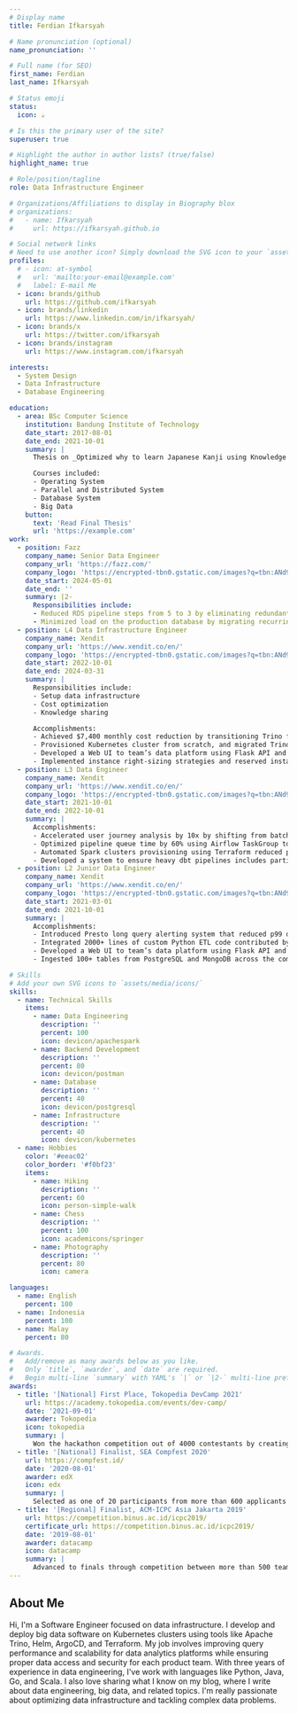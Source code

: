 ```yaml
---
# Display name
title: Ferdian Ifkarsyah

# Name pronunciation (optional)
name_pronunciation: ''

# Full name (for SEO)
first_name: Ferdian
last_name: Ifkarsyah

# Status emoji
status:
  icon: ☕️

# Is this the primary user of the site?
superuser: true

# Highlight the author in author lists? (true/false)
highlight_name: true

# Role/position/tagline
role: Data Infrastructure Engineer

# Organizations/Affiliations to display in Biography blox
# organizations:
#   - name: Ifkarsyah
#     url: https://ifkarsyah.github.io

# Social network links
# Need to use another icon? Simply download the SVG icon to your `assets/media/icons/` folder.
profiles:
  # - icon: at-symbol
  #   url: 'mailto:your-email@example.com'
  #   label: E-mail Me
  - icon: brands/github
    url: https://github.com/ifkarsyah
  - icon: brands/linkedin
    url: https://www.linkedin.com/in/ifkarsyah/
  - icon: brands/x
    url: https://twitter.com/ifkarsyah
  - icon: brands/instagram
    url: https://www.instagram.com/ifkarsyah

interests:
  - System Design
  - Data Infrastructure
  - Database Engineering

education:
  - area: BSc Computer Science
    institution: Bandung Institute of Technology
    date_start: 2017-08-01
    date_end: 2021-10-01
    summary: |
      Thesis on _Optimized why to learn Japanese Kanji using Knowledge Graph_. Supervised by [Prof Joe Smith](https://example.com). 

      Courses included:
      - Operating System
      - Parallel and Distributed System
      - Database System
      - Big Data
    button:
      text: 'Read Final Thesis'
      url: 'https://example.com'
work:
  - position: Fazz
    company_name: Senior Data Engineer
    company_url: 'https://fazz.com/'
    company_logo: 'https://encrypted-tbn0.gstatic.com/images?q=tbn:ANd9GcTckxZrcZeAqB1rHHE60WdukB5KAg0q_1hk0w&s'
    date_start: 2024-05-01
    date_end: ''
    summary: |2-
      Responsibilities include:
      - Reduced RDS pipeline steps from 5 to 3 by eliminating redundant copy steps and developed a Terraform module for automating GCP Storage Transfer creation.
      - Minimized load on the production database by migrating recurring ad-hoc analytics queries to BigQuery
  - position: L4 Data Infrastructure Engineer
    company_name: Xendit
    company_url: 'https://www.xendit.co/en/'
    company_logo: 'https://encrypted-tbn0.gstatic.com/images?q=tbn:ANd9GcTp1PjQagXJnoUqy0ZdzThs5XETP_ncL918pQ&s'
    date_start: 2022-10-01
    date_end: 2024-03-31
    summary: |
      Responsibilities include:
      - Setup data infrastructure
      - Cost optimization
      - Knowledge sharing

      Accomplishments: 
      - Achieved $7,400 monthly cost reduction by transitioning Trino from multizone to active-standby architecture.
      - Provisioned Kubernetes cluster from scratch, and migrated Trino from EMR, resulting in 80% cost reduction
      - Developed a Web UI to team’s data platform using Flask API and Retool, reducing manual ticket by 90%.
      - Implemented instance right-sizing strategies and reserved instances, resulting in a $2,300 monthly cost reduction
  - position: L3 Data Engineer
    company_name: Xendit
    company_url: 'https://www.xendit.co/en/'
    company_logo: 'https://encrypted-tbn0.gstatic.com/images?q=tbn:ANd9GcTp1PjQagXJnoUqy0ZdzThs5XETP_ncL918pQ&s'
    date_start: 2021-10-01
    date_end: 2022-10-01
    summary: |
      Accomplishments: 
      - Accelerated user journey analysis by 10x by shifting from batch event tracking to real-time using Kafka.
      - Optimized pipeline queue time by 60% using Airflow TaskGroup to group and manage heavy workload tasks.
      - Automated Spark clusters provisioning using Terraform reduced processing time from 2 days to 10 minutes.
      - Developed a system to ensure heavy dbt pipelines includes partitioning key, minimizing full table scans by 20%
  - position: L2 Junior Data Engineer
    company_name: Xendit
    company_url: 'https://www.xendit.co/en/'
    company_logo: 'https://encrypted-tbn0.gstatic.com/images?q=tbn:ANd9GcTp1PjQagXJnoUqy0ZdzThs5XETP_ncL918pQ&s'
    date_start: 2021-03-01
    date_end: 2021-10-01
    summary: |
      Accomplishments: 
      - Introduced Presto long query alerting system that reduced p99 query time from 2 minutes to 30 seconds.
      - Integrated 2000+ lines of custom Python ETL code contributed by multiple users into a centralized library.
      - Developed a Web UI to team’s data platform using Flask API and Retool, reducing manual ticket by 90%.
      - Ingested 100+ tables from PostgreSQL and MongoDB across the companies into data lakehouse.

# Skills
# Add your own SVG icons to `assets/media/icons/`
skills:
  - name: Technical Skills
    items:
      - name: Data Engineering
        description: ''
        percent: 100
        icon: devicon/apachespark
      - name: Backend Development
        description: ''
        percent: 80
        icon: devicon/postman
      - name: Database
        description: ''
        percent: 40
        icon: devicon/postgresql
      - name: Infrastructure
        description: ''
        percent: 40
        icon: devicon/kubernetes
  - name: Hobbies
    color: '#eeac02'
    color_border: '#f0bf23'
    items:
      - name: Hiking
        description: ''
        percent: 60
        icon: person-simple-walk
      - name: Chess
        description: ''
        percent: 100
        icon: academicons/springer
      - name: Photography
        description: ''
        percent: 80
        icon: camera

languages:
  - name: English
    percent: 100
  - name: Indonesia
    percent: 100
  - name: Malay
    percent: 80

# Awards.
#   Add/remove as many awards below as you like.
#   Only `title`, `awarder`, and `date` are required.
#   Begin multi-line `summary` with YAML's `|` or `|2-` multi-line prefix and indent 2 spaces below.
awards:
  - title: '[National] First Place, Tokopedia DevCamp 2021'
    url: https://academy.tokopedia.com/events/dev-camp/
    date: '2021-09-01'
    awarder: Tokopedia
    icon: tokopedia
    summary: |
      Won the hackathon competition out of 4000 contestants by creating \href{https://github.com/ifkarsyah/pasin}{Pasin}, a web service to recommend the best clothing sizes for marketplace customers.
  - title: '[National] Finalist, SEA Compfest 2020'
    url: https://compfest.id/
    date: '2020-08-01'
    awarder: edX
    icon: edx
    summary: |
      Selected as one of 20 participants from more than 600 applicants to study agile software engineering, docker, microservices, docker, and DevOps. 
  - title: '[Regional] Finalist, ACM-ICPC Asia Jakarta 2019'
    url: https://competition.binus.ac.id/icpc2019/
    certificate_url: https://competition.binus.ac.id/icpc2019/
    date: '2019-08-01'
    awarder: datacamp
    icon: datacamp
    summary: |
      Advanced to finals through competition between more than 500 teams. Codes with C++ for competitive programming.
---
```


## About Me

Hi, I'm a Software Engineer focused on data infrastructure. I develop and deploy big data software on Kubernetes clusters using tools like Apache Trino, Helm, ArgoCD, and Terraform. My job involves improving query performance and scalability for data analytics platforms while ensuring proper data access and security for each product team. With three years of experience in data engineering, I've work with languages like Python, Java, Go, and Scala. I also love sharing what I know on my blog, where I write about data engineering, big data, and related topics. I'm really passionate about optimizing data infrastructure and tackling complex data problems.
